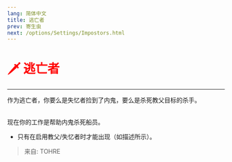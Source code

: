 ```yaml
---
lang: 简体中文
title: 逃亡者
prev: 寄生虫
next: /options/Settings/Impostors.html
---
```


# <font color="red">🗡️ <b></b>逃亡者</font> <Badge text="Madmate" type="tip" vertical="middle"/>

***

作为逃亡者，你要么是失忆者捡到了内鬼，要么是杀死教父目标的杀手。<br><br>

现在你的工作是帮助内鬼杀死船员。

- 只有在启用教父/失忆者时才能出现（如描述所示）。

> 来自: TOHRE
